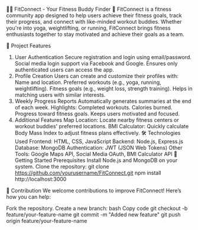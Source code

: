 🏋️‍♀️ FitConnect - Your Fitness Buddy Finder 🌟
FitConnect is a fitness community app designed to help users achieve their fitness goals, track their progress, and connect with like-minded workout buddies. Whether you're into yoga, weightlifting, or running, FitConnect brings fitness enthusiasts together to stay motivated and achieve their goals as a team.

🚀 Project Features
1. User Authentication
Secure registration and login using email/password.
Social media login support via Facebook and Google.
Ensures only authenticated users can access the app.
2. Profile Creation
Users can create and customize their profiles with:
Name and location.
Preferred workouts (e.g., yoga, running, weightlifting).
Fitness goals (e.g., weight loss, strength training).
Helps in matching users with similar interests.
3. Weekly Progress Reports
Automatically generates summaries at the end of each week.
Highlights:
Completed workouts.
Calories burned.
Progress toward fitness goals.
Keeps users motivated and focused.
4. Additional Features
Map Location: Locate nearby fitness centers or workout buddies' preferred locations.
BMI Calculator: Quickly calculate Body Mass Index to adjust fitness plans effectively.
🛠️ Technologies Used
Frontend: HTML, CSS, JavaScript
Backend: Node.js, Express.js
Database: MongoDB
Authentication: JWT (JSON Web Tokens)
Other Tools: Google Maps API, Social Media OAuth, BMI Calculator API
🌟 Getting Started
Prerequisites
Install Node.js and MongoDB on your system.
Clone the repository:
git clone https://github.com/yourusername/FitConnect.git
npm install http://localhost:3000

🤝 Contribution We welcome contributions to improve FitConnect! Here’s how you can help:

Fork the repository. Create a new branch: bash Copy code git checkout -b feature/your-feature-name git commit -m "Added new feature" git push origin feature/your-feature-name
